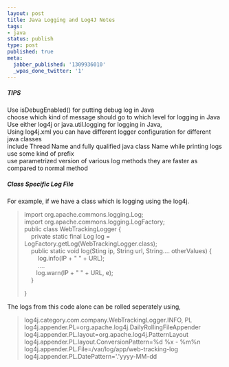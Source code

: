 ```yaml
---
layout: post
title: Java Logging and Log4J Notes
tags:
- java
status: publish
type: post
published: true
meta:
  jabber_published: '1309936010'
  _wpas_done_twitter: '1'
---
```

<h5><strong>TIPS</strong></h5>  <p>Use isDebugEnabled() for putting debug log in Java   <br />choose which kind of message should go to which level for logging in Java    <br />Use either log4j or java.util.logging for logging in Java,    <br />Using log4j.xml you can have different logger configuration for different java classes    <br />include Thread Name and fully qualified java class Name while printing logs    <br />use some kind of prefix    <br />use parametrized version of various log methods they are faster as compared to normal method</p>  <h5><strong>Class Specific Log File</strong></h5>  <p>For example, if we have a class which is logging using the log4j.</p>  <blockquote>   <p>import org.apache.commons.logging.Log;     <br />import org.apache.commons.logging.LogFactory;      <br />public class WebTrackingLogger {      <br />&#160;&#160;&#160; private static final Log log = LogFactory.getLog(WebTrackingLogger.class);      <br />&#160;&#160;&#160; public static void log(Sting ip, String url, String.... otherValues) {      <br />&#160;&#160;&#160;&#160;&#160;&#160;&#160; log.info(IP + &quot; &quot; + URL);      <br />&#160;&#160;&#160;&#160;&#160;&#160;&#160; ....      <br />&#160;&#160;&#160;&#160;&#160;&#160; log.warn(IP + &quot; &quot; + URL, e);      <br />&#160;&#160;&#160; }</p>    <p>}</p> </blockquote>  <p>The logs from this code alone can be rolled seperately using, </p>  <blockquote>   <p>log4j.category.com.company.WebTrackingLogger.INFO, PL     <br />log4j.appender.PL=org.apache.log4j.DailyRollingFileAppender      <br />log4j.appender.PL.layout=org.apache.log4j.PatternLayout      <br />log4j.appender.PL.layout.ConversionPattern=%d %x - %m%n      <br />log4j.appender.PL.File=/var/log/app/web-tracking-log      <br />log4j.appender.PL.DatePattern='.'yyyy-MM-dd</p></blockquote>
